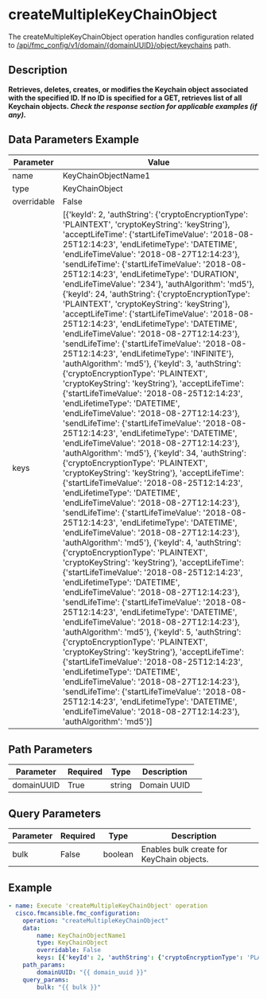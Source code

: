 # createMultipleKeyChainObject

The createMultipleKeyChainObject operation handles configuration related to [/api/fmc_config/v1/domain/{domainUUID}/object/keychains](/paths//api/fmc_config/v1/domain/{domain_uuid}/object/keychains.md) path.&nbsp;
## Description
**Retrieves, deletes, creates, or modifies the Keychain object associated with the specified ID. If no ID is specified for a GET, retrieves list of all Keychain objects. _Check the response section for applicable examples (if any)._**

## Data Parameters Example
| Parameter | Value |
| --------- | -------- |
| name | KeyChainObjectName1 |
| type | KeyChainObject |
| overridable | False |
| keys | [{'keyId': 2, 'authString': {'cryptoEncryptionType': 'PLAINTEXT', 'cryptoKeyString': 'keyString'}, 'acceptLifeTime': {'startLifeTimeValue': '2018-08-25T12:14:23', 'endLifetimeType': 'DATETIME', 'endLifeTimeValue': '2018-08-27T12:14:23'}, 'sendLifeTime': {'startLifeTimeValue': '2018-08-25T12:14:23', 'endLifetimeType': 'DURATION', 'endLifeTimeValue': '234'}, 'authAlgorithm': 'md5'}, {'keyId': 24, 'authString': {'cryptoEncryptionType': 'PLAINTEXT', 'cryptoKeyString': 'keyString'}, 'acceptLifeTime': {'startLifeTimeValue': '2018-08-25T12:14:23', 'endLifetimeType': 'DATETIME', 'endLifeTimeValue': '2018-08-27T12:14:23'}, 'sendLifeTime': {'startLifeTimeValue': '2018-08-25T12:14:23', 'endLifetimeType': 'INFINITE'}, 'authAlgorithm': 'md5'}, {'keyId': 3, 'authString': {'cryptoEncryptionType': 'PLAINTEXT', 'cryptoKeyString': 'keyString'}, 'acceptLifeTime': {'startLifeTimeValue': '2018-08-25T12:14:23', 'endLifetimeType': 'DATETIME', 'endLifeTimeValue': '2018-08-27T12:14:23'}, 'sendLifeTime': {'startLifeTimeValue': '2018-08-25T12:14:23', 'endLifetimeType': 'DATETIME', 'endLifeTimeValue': '2018-08-27T12:14:23'}, 'authAlgorithm': 'md5'}, {'keyId': 34, 'authString': {'cryptoEncryptionType': 'PLAINTEXT', 'cryptoKeyString': 'keyString'}, 'acceptLifeTime': {'startLifeTimeValue': '2018-08-25T12:14:23', 'endLifetimeType': 'DATETIME', 'endLifeTimeValue': '2018-08-27T12:14:23'}, 'sendLifeTime': {'startLifeTimeValue': '2018-08-25T12:14:23', 'endLifetimeType': 'DATETIME', 'endLifeTimeValue': '2018-08-27T12:14:23'}, 'authAlgorithm': 'md5'}, {'keyId': 4, 'authString': {'cryptoEncryptionType': 'PLAINTEXT', 'cryptoKeyString': 'keyString'}, 'acceptLifeTime': {'startLifeTimeValue': '2018-08-25T12:14:23', 'endLifetimeType': 'DATETIME', 'endLifeTimeValue': '2018-08-27T12:14:23'}, 'sendLifeTime': {'startLifeTimeValue': '2018-08-25T12:14:23', 'endLifetimeType': 'DATETIME', 'endLifeTimeValue': '2018-08-27T12:14:23'}, 'authAlgorithm': 'md5'}, {'keyId': 5, 'authString': {'cryptoEncryptionType': 'PLAINTEXT', 'cryptoKeyString': 'keyString'}, 'acceptLifeTime': {'startLifeTimeValue': '2018-08-25T12:14:23', 'endLifetimeType': 'DATETIME', 'endLifeTimeValue': '2018-08-27T12:14:23'}, 'sendLifeTime': {'startLifeTimeValue': '2018-08-25T12:14:23', 'endLifetimeType': 'DATETIME', 'endLifeTimeValue': '2018-08-27T12:14:23'}, 'authAlgorithm': 'md5'}] |

## Path Parameters
| Parameter | Required | Type | Description |
| --------- | -------- | ---- | ----------- |
| domainUUID | True | string <td colspan=3> Domain UUID |

## Query Parameters
| Parameter | Required | Type | Description |
| --------- | -------- | ---- | ----------- |
| bulk | False | boolean <td colspan=3> Enables bulk create for KeyChain objects. |

## Example
```yaml
- name: Execute 'createMultipleKeyChainObject' operation
  cisco.fmcansible.fmc_configuration:
    operation: "createMultipleKeyChainObject"
    data:
        name: KeyChainObjectName1
        type: KeyChainObject
        overridable: False
        keys: [{'keyId': 2, 'authString': {'cryptoEncryptionType': 'PLAINTEXT', 'cryptoKeyString': 'keyString'}, 'acceptLifeTime': {'startLifeTimeValue': '2018-08-25T12:14:23', 'endLifetimeType': 'DATETIME', 'endLifeTimeValue': '2018-08-27T12:14:23'}, 'sendLifeTime': {'startLifeTimeValue': '2018-08-25T12:14:23', 'endLifetimeType': 'DURATION', 'endLifeTimeValue': '234'}, 'authAlgorithm': 'md5'}, {'keyId': 24, 'authString': {'cryptoEncryptionType': 'PLAINTEXT', 'cryptoKeyString': 'keyString'}, 'acceptLifeTime': {'startLifeTimeValue': '2018-08-25T12:14:23', 'endLifetimeType': 'DATETIME', 'endLifeTimeValue': '2018-08-27T12:14:23'}, 'sendLifeTime': {'startLifeTimeValue': '2018-08-25T12:14:23', 'endLifetimeType': 'INFINITE'}, 'authAlgorithm': 'md5'}, {'keyId': 3, 'authString': {'cryptoEncryptionType': 'PLAINTEXT', 'cryptoKeyString': 'keyString'}, 'acceptLifeTime': {'startLifeTimeValue': '2018-08-25T12:14:23', 'endLifetimeType': 'DATETIME', 'endLifeTimeValue': '2018-08-27T12:14:23'}, 'sendLifeTime': {'startLifeTimeValue': '2018-08-25T12:14:23', 'endLifetimeType': 'DATETIME', 'endLifeTimeValue': '2018-08-27T12:14:23'}, 'authAlgorithm': 'md5'}, {'keyId': 34, 'authString': {'cryptoEncryptionType': 'PLAINTEXT', 'cryptoKeyString': 'keyString'}, 'acceptLifeTime': {'startLifeTimeValue': '2018-08-25T12:14:23', 'endLifetimeType': 'DATETIME', 'endLifeTimeValue': '2018-08-27T12:14:23'}, 'sendLifeTime': {'startLifeTimeValue': '2018-08-25T12:14:23', 'endLifetimeType': 'DATETIME', 'endLifeTimeValue': '2018-08-27T12:14:23'}, 'authAlgorithm': 'md5'}, {'keyId': 4, 'authString': {'cryptoEncryptionType': 'PLAINTEXT', 'cryptoKeyString': 'keyString'}, 'acceptLifeTime': {'startLifeTimeValue': '2018-08-25T12:14:23', 'endLifetimeType': 'DATETIME', 'endLifeTimeValue': '2018-08-27T12:14:23'}, 'sendLifeTime': {'startLifeTimeValue': '2018-08-25T12:14:23', 'endLifetimeType': 'DATETIME', 'endLifeTimeValue': '2018-08-27T12:14:23'}, 'authAlgorithm': 'md5'}, {'keyId': 5, 'authString': {'cryptoEncryptionType': 'PLAINTEXT', 'cryptoKeyString': 'keyString'}, 'acceptLifeTime': {'startLifeTimeValue': '2018-08-25T12:14:23', 'endLifetimeType': 'DATETIME', 'endLifeTimeValue': '2018-08-27T12:14:23'}, 'sendLifeTime': {'startLifeTimeValue': '2018-08-25T12:14:23', 'endLifetimeType': 'DATETIME', 'endLifeTimeValue': '2018-08-27T12:14:23'}, 'authAlgorithm': 'md5'}]
    path_params:
        domainUUID: "{{ domain_uuid }}"
    query_params:
        bulk: "{{ bulk }}"

```